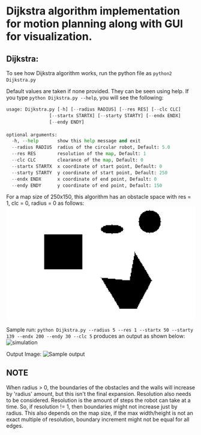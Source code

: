 # Dijkstra algorithm implementation for motion planning along with GUI for visualization.

## Dijkstra:

To see how Dijkstra algorithm works, run the python file as ```python2 Dijkstra.py```

Default values are taken if none provided. They can be seen using help. If you type ```python Dijkstra.py --help```, you will see the following:


```python
usage: Dijkstra.py [-h] [--radius RADIUS] [--res RES] [--clc CLC]
                [--startx STARTX] [--starty STARTY] [--endx ENDX]
                [--endy ENDY]

optional arguments:
  -h, --help       show this help message and exit
  --radius RADIUS  radius of the circular robot, Default: 5.0
  --res RES        resolution of the map, Default: 1
  --clc CLC        clearance of the map, Default: 0
  --startx STARTX  x coordinate of start point, Default: 0
  --starty STARTY  y coordinate of start point, Default: 250
  --endx ENDX      x coordinate of end point, Default: 0
  --endy ENDY      y coordinate of end point, Default: 150
```

For a map size of 250x150, this algorithm has an obstacle space with res = 1, clc = 0, radius = 0 as follows:
![Obstacle Space](https://github.com/RachithP/motion-planning/blob/master/Dijkstra/obstacleSpace.png)

Sample run:
```python Dijkstra.py --radius 5 --res 1 --startx 50 --starty 139 --endx 200 --endy 30 --clc 5```
produces an output as shown below:
![simulation](https://github.com/RachithP/motion-planning/blob/master/Dijkstra/dijkstra.gif)

Output Image:
![Sample output](https://github.com/RachithP/motion-planning/blob/master/Dijkstra/sample_output.png)


## NOTE
When radius > 0, the boundaries of the obstacles and the walls will increase by 'radius' amount, but this isn't the final expansion. Resolution also needs to be considered. Resolution is the amount of steps the robot can take at a time. So, if resolution != 1, then boundaries might not increase just by radius. This also depends on the map size, if the max width/height is not an exact multiple of resolution, boundary increment might not be equal for all edges.
